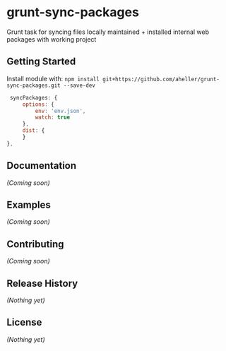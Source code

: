 # grunt-sync-packages

Grunt task for syncing files locally maintained + installed internal web packages with working project

## Getting Started
Install module with: `npm install git+https://github.com/aheller/grunt-sync-packages.git --save-dev`

```javascript
 syncPackages: {
     options: {
         env: 'env.json',
         watch: true
     },
     dist: {
     }
},
```

## Documentation
_(Coming soon)_

## Examples
_(Coming soon)_

## Contributing
_(Coming soon)_

## Release History
_(Nothing yet)_

## License
_(Nothing yet)_
